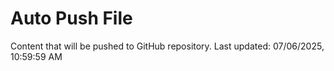 # Auto Push File

Content that will be pushed to GitHub repository.
Last updated: 07/06/2025, 10:59:59 AM